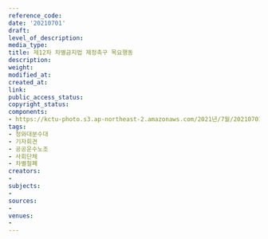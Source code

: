 ```yaml
---
reference_code: 
date: '20210701'
draft: 
level_of_description: 
media_type: 
title: 제12차 차별금지법 제정촉구 목요행동
description: 
weight: 
modified_at: 
created_at: 
link: 
public_access_status: 
copyright_status: 
components:
- https://kctu-photo.s3.ap-northeast-2.amazonaws.com/2021년/7월/20210701-제12차+차별금지법+제정촉구+목요행동_청와대분수대_기자회견_공공운수노조_사회단체_차별철폐/_5D40239.jpg
tags:
- 청와대분수대
- 기자회견
- 공공운수노조
- 사회단체
- 차별철폐
creators:
- 
subjects:
- 
sources:
- 
venues:
- 
---
```

